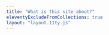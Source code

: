 ```yaml
---
title: "What is this site about?"
eleventyExcludeFromCollections: true
layout: "layout.11ty.js"
---
```

